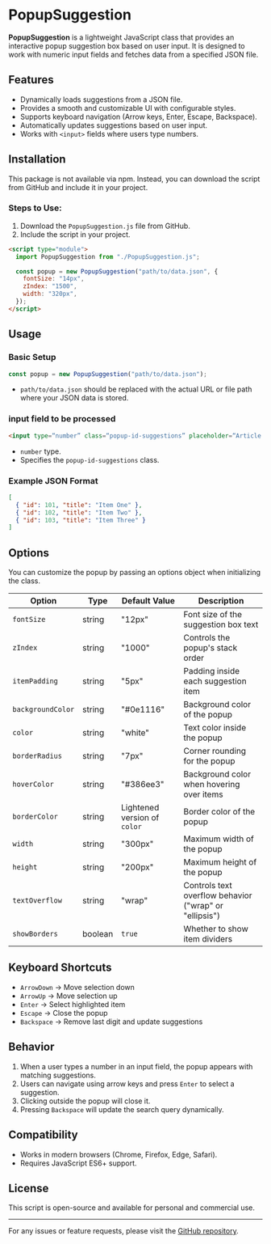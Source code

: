 # PopupSuggestion

**PopupSuggestion** is a lightweight JavaScript class that provides an interactive popup suggestion box based on user input. It is designed to work with numeric input fields and fetches data from a specified JSON file.

## Features

- Dynamically loads suggestions from a JSON file.
- Provides a smooth and customizable UI with configurable styles.
- Supports keyboard navigation (Arrow keys, Enter, Escape, Backspace).
- Automatically updates suggestions based on user input.
- Works with `<input>` fields where users type numbers.

## Installation

This package is not available via npm. Instead, you can download the script from GitHub and include it in your project.

### Steps to Use:

1. Download the `PopupSuggestion.js` file from GitHub.
2. Include the script in your project.

```html
<script type="module">
  import PopupSuggestion from "./PopupSuggestion.js";

  const popup = new PopupSuggestion("path/to/data.json", {
    fontSize: "14px",
    zIndex: "1500",
    width: "320px",
  });
</script>
```

## Usage

### Basic Setup

```javascript
const popup = new PopupSuggestion("path/to/data.json");
```

- `path/to/data.json` should be replaced with the actual URL or file path where your JSON data is stored.

### input field to be processed

```html
<input type=“number” class=“popup-id-suggestions” placeholder=“Article ID”>
```

- `number` type.
- Specifies the `popup-id-suggestions` class.

### Example JSON Format

```json
[
  { "id": 101, "title": "Item One" },
  { "id": 102, "title": "Item Two" },
  { "id": 103, "title": "Item Three" }
]
```

## Options

You can customize the popup by passing an options object when initializing the class.

| Option            | Type    | Default Value                | Description                                            |
| ----------------- | ------- | ---------------------------- | ------------------------------------------------------ |
| `fontSize`        | string  | "12px"                       | Font size of the suggestion box text                   |
| `zIndex`          | string  | "1000"                       | Controls the popup's stack order                       |
| `itemPadding`     | string  | "5px"                        | Padding inside each suggestion item                    |
| `backgroundColor` | string  | "#0e1116"                    | Background color of the popup                          |
| `color`           | string  | "white"                      | Text color inside the popup                            |
| `borderRadius`    | string  | "7px"                        | Corner rounding for the popup                          |
| `hoverColor`      | string  | "#386ee3"                    | Background color when hovering over items              |
| `borderColor`     | string  | Lightened version of `color` | Border color of the popup                              |
| `width`           | string  | "300px"                      | Maximum width of the popup                             |
| `height`          | string  | "200px"                      | Maximum height of the popup                            |
| `textOverflow`    | string  | "wrap"                       | Controls text overflow behavior ("wrap" or "ellipsis") |
| `showBorders`     | boolean | `true`                       | Whether to show item dividers                          |

## Keyboard Shortcuts

- `ArrowDown` → Move selection down
- `ArrowUp` → Move selection up
- `Enter` → Select highlighted item
- `Escape` → Close the popup
- `Backspace` → Remove last digit and update suggestions

## Behavior

1. When a user types a number in an input field, the popup appears with matching suggestions.
2. Users can navigate using arrow keys and press `Enter` to select a suggestion.
3. Clicking outside the popup will close it.
4. Pressing `Backspace` will update the search query dynamically.

## Compatibility

- Works in modern browsers (Chrome, Firefox, Edge, Safari).
- Requires JavaScript ES6+ support.

## License

This script is open-source and available for personal and commercial use.

---

For any issues or feature requests, please visit the [GitHub repository](#).
